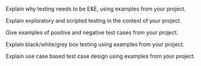 <panel type="warning" header="`W10.5a` Can explain the need for deliberate test case design :star::star:" expanded no-close>
  <include src="../../book/testCaseDesign/introduction/what/full.md" boilerplate />
  <panel header=":dart: Evidence" expanded>

Explain why testing needs to be E&E, using examples from your project.

  </panel>
</panel>

<panel type="info" header="`W10.5b` Can explain exploratory testing and scripted testing :star::star::star:" expanded no-close>
  <include src="../../book/testing/testingTypes/exploratoryVsScriptedTesting/what/full.md" boilerplate />
  <panel header=":dart: Evidence" expanded>

Explain exploratory and scripted testing in the context of your project.

  </panel>
</panel>

<panel type="info" header="`W10.5c` Can explain the choice between exploratory testing and scripted testing :star::star::star:" expanded no-close>
  <include src="../../book/testing/testingTypes/exploratoryVsScriptedTesting/when/full.md" boilerplate />
<!-- TODO: add evidence -->
</panel>

<panel type="warning" header="`W10.5d` Can explain positive and negative test cases :star::star:" expanded no-close>
  <include src="../../book/testCaseDesign/introduction/positiveVsNegative/full.md" boilerplate />
  <panel header=":dart: Evidence" expanded>

Give examples of positive and negative test cases from your project.

  </panel>
</panel>

<panel type="warning" header="`W10.5e` Can explain black box and glass box test case design :star::star:" expanded no-close>
  <include src="../../book/testCaseDesign/introduction/blackVsGlass/full.md" boilerplate />
  <panel header=":dart: Evidence" expanded>

Explain black/white/grey box testing using examples from your project.

  </panel>
</panel>


<panel type="info" header="`W10.5f` Can explain test case design for use case based testing :star::star::star:" expanded no-close>
  <include src="../../book/testCaseDesign/more/testingUseCases/full.md" boilerplate />
  <panel header=":dart: Evidence" expanded>

Explain use case based test case design using examples from your project.

  </panel>
</panel>
